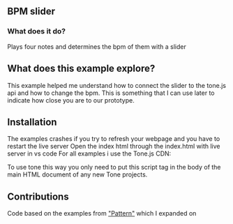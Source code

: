 ## BPM slider
### What does it do?
Plays four notes and determines the bpm of them with a slider
## What does this example explore?
This example helped me understand how to connect the slider to the tone.js api and how to change the bpm. This is something that I can use later to indicate how close you are to our prototype.
## Installation
The examples crashes if you try to refresh your webpage and you have to restart the live server
Open the index html through the index.html with live server in vs code
For all examples i use the Tone.js CDN:
> <script src="https://cdnjs.cloudflare.com/ajax/libs/tone/14.8.10/Tone.js"></script>
To use tone this way you only need to put this script tag in the body of the main HTML document of any new Tone projects.
## Contributions
Code based on the examples from ["Pattern"](https://tonejs.github.io/docs/14.7.77/Pattern) which I expanded on 